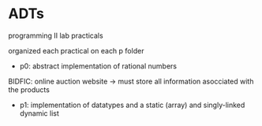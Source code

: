 # ADTs
programming II lab practicals 

organized each practical on each p folder
- p0: abstract implementation of rational numbers

BIDFIC: online auction website -> must store all information asocciated with the products
- p1: implementation of datatypes and a static (array) and singly-linked dynamic list
